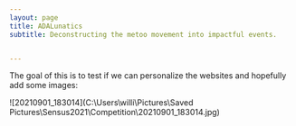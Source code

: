 ```yaml
---
layout: page
title: ADALunatics
subtitle: Deconstructing the metoo movement into impactful events. 


---
```


The goal of this is to test if we can personalize the websites and hopefully add some images: 

![20210901_183014](C:\Users\willi\Pictures\Saved Pictures\Sensus2021\Competition\20210901_183014.jpg)




